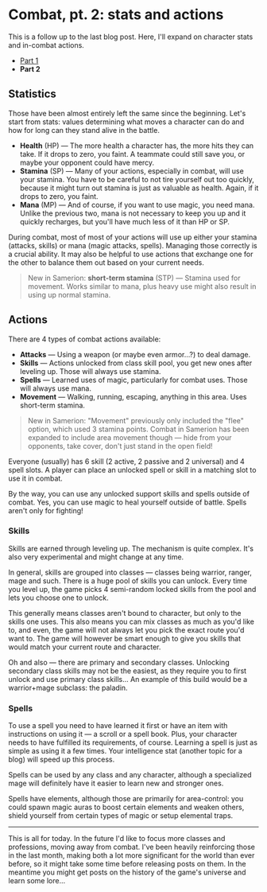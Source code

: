 # Combat, pt. 2: stats and actions

This is a follow up to the last blog post. Here, I'll expand on character stats and in-combat actions.

* [Part 1](/blog/2021-03-16-combat)
* **Part 2**

## Statistics

Those have been almost entirely left the same since the beginning. Let's start from stats: values determining what
moves a character can do and how for long can they stand alive in the battle.

* **Health** (HP) — The more health a character has, the more hits they can take. If it drops to zero, you faint.
  A teammate could still save you, or maybe your opponent could have mercy.
* **Stamina** (SP) — Many of your actions, especially in combat, will use your stamina. You have to be careful to not
  tire yourself out too quickly, because it might turn out stamina is just as valuable as health. Again, if it drops to
  zero, you faint.
* **Mana** (MP) — And of course, if you want to use magic, you need mana. Unlike the previous two, mana is not
  necessary to keep you up and it quickly recharges, but you'll have much less of it than HP or SP.

During combat, most of most of your actions will use up either your stamina (attacks, skills) or mana (magic attacks,
spells). Managing those correctly is a crucial ability. It may also be helpful to use actions that exchange one for the
other to balance them out based on your current needs.

> New in Samerion: **short-term stamina** (STP) — Stamina used for movement. Works similar to mana, plus heavy use
> might also result in using up normal stamina.

## Actions

There are 4 types of combat actions available:

* **Attacks** — Using a weapon (or maybe even armor…?) to deal damage.
* **Skills** — Actions unlocked from class skill pool, you get new ones after leveling up. Those will always use
  stamina.
* **Spells** — Learned uses of magic, particularly for combat uses. Those will always use mana.
* **Movement** — Walking, running, escaping, anything in this area. Uses short-term stamina.

> New in Samerion: "Movement" previously only included the "flee" option, which used 3 stamina points. Combat
> in Samerion has been expanded to include area movement though — hide from your opponents, take cover, don't just
> stand in the open field!

Everyone (usually) has 6 skill (2 active, 2 passive and 2 universal) and 4 spell slots. A player can place an unlocked
spell or skill in a matching slot to use it in combat.

By the way, you can use any unlocked support skills and spells outside of combat. Yes, you can use magic to heal
yourself outside of battle. Spells aren't only for fighting!

### Skills

Skills are earned through leveling up. The mechanism is quite complex. It's also very experimental and might change at
any time.

In general, skills are grouped into classes — classes being warrior, ranger, mage and such. There is a huge pool
of skills you can unlock. Every time you level up, the game picks 4 semi-random locked skills from the pool and lets
you choose one to unlock.

This generally means classes aren't bound to character, but only to the skills one uses. This also means you can mix
classes as much as you'd like to, and even, the game will not always let you pick the exact route you'd want to. The
game will however be smart enough to give you skills that would match your current route and character.

Oh and also — there are primary and secondary classes. Unlocking secondary class skills may not be the easiest, as they
require you to first unlock and use primary class skills... An example of this build would be a warrior+mage subclass:
the paladin.

### Spells

To use a spell you need to have learned it first or have an item with instructions on using it — a scroll or a spell
book. Plus, your character needs to have fulfilled its requirements, of course. Learning a spell is just as simple as
using it a few times. Your intelligence stat (another topic for a blog) will speed up this process.

Spells can be used by any class and any character, although a specialized mage will definitely have it easier to learn
new and stronger ones.

Spells have elements, although those are primarily for area-control: you could spawn magic auras to boost certain
elements and weaken others, shield yourself from certain types of magic or setup elemental traps.

---

This is all for today. In the future I'd like to focus more classes and professions, moving away from combat.
I've been heavily reinforcing those in the last month, making both a lot more significant for the world than ever
before, so it might take some time before releasing posts on them. In the meantime you might get posts on the history
of the game's universe and learn some lore...
